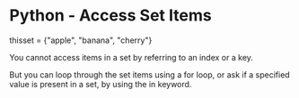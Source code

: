 # Python - Access Set Items
thisset = {"apple", "banana", "cherry"}


You cannot access items in a set by referring to an index or a key.

But you can loop through the set items using a for loop, or ask if a specified value is present in a set, by using the in keyword.